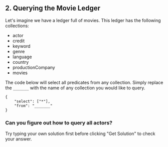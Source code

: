 ## 2. Querying the Movie Ledger
Let's imagine we have a ledger full of movies. This ledger has the following collections:

 - actor
 - credit
 - keyword
 - genre
 - language
 - country
 - productionCompany
 - movies

The code below will select all predicates from any collection. Simply replace the `_______` with the name of any collection you would like to query. 

```
{
    "select": ["*"],
    "from": "_______"
}
```

<div class="challenge">
<h3>Can you figure out how to query all actors?</h3>
<p>Try typing your own solution first before clicking "Get Solution" to check your answer. </p>
</div>